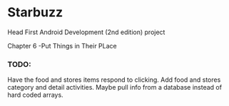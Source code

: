 # Starbuzz
Head First Android Development (2nd edition) project

Chapter 6 -Put Things in Their PLace

### TODO:
Have the food and stores items respond to clicking.
Add food and stores category and detail activities.
Maybe pull info from a database instead of hard coded arrays.
